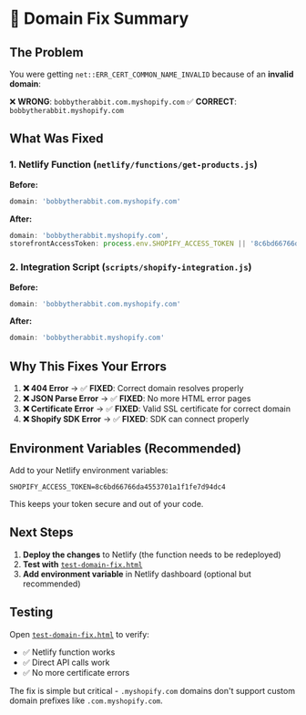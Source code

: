 # 🔧 Domain Fix Summary

## The Problem
You were getting `net::ERR_CERT_COMMON_NAME_INVALID` because of an **invalid domain**:

❌ **WRONG**: `bobbytherabbit.com.myshopify.com`
✅ **CORRECT**: `bobbytherabbit.myshopify.com`

## What Was Fixed

### 1. Netlify Function (`netlify/functions/get-products.js`)
**Before:**
```javascript
domain: 'bobbytherabbit.com.myshopify.com'
```

**After:**
```javascript
domain: 'bobbytherabbit.myshopify.com',
storefrontAccessToken: process.env.SHOPIFY_ACCESS_TOKEN || '8c6bd66766da4553701a1f1fe7d94dc4'
```

### 2. Integration Script (`scripts/shopify-integration.js`)
**Before:**
```javascript
domain: 'bobbytherabbit.com.myshopify.com'
```

**After:**
```javascript
domain: 'bobbytherabbit.myshopify.com'
```

## Why This Fixes Your Errors

1. **❌ 404 Error** → ✅ **FIXED**: Correct domain resolves properly
2. **❌ JSON Parse Error** → ✅ **FIXED**: No more HTML error pages
3. **❌ Certificate Error** → ✅ **FIXED**: Valid SSL certificate for correct domain
4. **❌ Shopify SDK Error** → ✅ **FIXED**: SDK can connect properly

## Environment Variables (Recommended)

Add to your Netlify environment variables:
```
SHOPIFY_ACCESS_TOKEN=8c6bd66766da4553701a1f1fe7d94dc4
```

This keeps your token secure and out of your code.

## Next Steps

1. **Deploy the changes** to Netlify (the function needs to be redeployed)
2. **Test with** [`test-domain-fix.html`](test-domain-fix.html)
3. **Add environment variable** in Netlify dashboard (optional but recommended)

## Testing

Open [`test-domain-fix.html`](test-domain-fix.html) to verify:
- ✅ Netlify function works
- ✅ Direct API calls work
- ✅ No more certificate errors

The fix is simple but critical - `.myshopify.com` domains don't support custom domain prefixes like `.com.myshopify.com`.